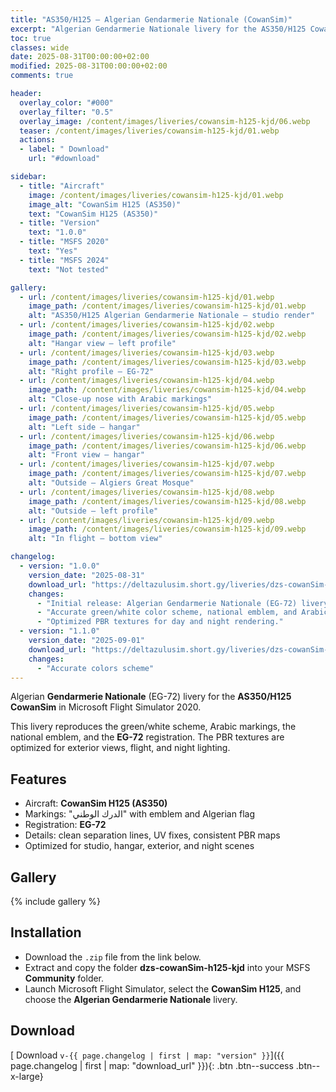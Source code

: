 ```yaml
---
title: "AS350/H125 – Algerian Gendarmerie Nationale (CowanSim)"
excerpt: "Algerian Gendarmerie Nationale livery for the AS350/H125 CowanSim in Microsoft Flight Simulator 2020."
toc: true
classes: wide
date: 2025-08-31T00:00:00+02:00
modified: 2025-08-31T00:00:00+02:00
comments: true

header:
  overlay_color: "#000"
  overlay_filter: "0.5"
  overlay_image: /content/images/liveries/cowansim-h125-kjd/06.webp
  teaser: /content/images/liveries/cowansim-h125-kjd/01.webp
  actions:
  - label: " Download"
    url: "#download"

sidebar:
  - title: "Aircraft"
    image: /content/images/liveries/cowansim-h125-kjd/01.webp
    image_alt: "CowanSim H125 (AS350)"
    text: "CowanSim H125 (AS350)"
  - title: "Version"
    text: "1.0.0"
  - title: "MSFS 2020"
    text: "Yes"
  - title: "MSFS 2024"
    text: "Not tested"

gallery:
  - url: /content/images/liveries/cowansim-h125-kjd/01.webp
    image_path: /content/images/liveries/cowansim-h125-kjd/01.webp
    alt: "AS350/H125 Algerian Gendarmerie Nationale – studio render"
  - url: /content/images/liveries/cowansim-h125-kjd/02.webp
    image_path: /content/images/liveries/cowansim-h125-kjd/02.webp
    alt: "Hangar view – left profile"
  - url: /content/images/liveries/cowansim-h125-kjd/03.webp
    image_path: /content/images/liveries/cowansim-h125-kjd/03.webp
    alt: "Right profile – EG-72"
  - url: /content/images/liveries/cowansim-h125-kjd/04.webp
    image_path: /content/images/liveries/cowansim-h125-kjd/04.webp
    alt: "Close-up nose with Arabic markings"
  - url: /content/images/liveries/cowansim-h125-kjd/05.webp
    image_path: /content/images/liveries/cowansim-h125-kjd/05.webp
    alt: "Left side – hangar"
  - url: /content/images/liveries/cowansim-h125-kjd/06.webp
    image_path: /content/images/liveries/cowansim-h125-kjd/06.webp
    alt: "Front view – hangar"
  - url: /content/images/liveries/cowansim-h125-kjd/07.webp
    image_path: /content/images/liveries/cowansim-h125-kjd/07.webp
    alt: "Outside – Algiers Great Mosque"
  - url: /content/images/liveries/cowansim-h125-kjd/08.webp
    image_path: /content/images/liveries/cowansim-h125-kjd/08.webp
    alt: "Outside – left profile"
  - url: /content/images/liveries/cowansim-h125-kjd/09.webp
    image_path: /content/images/liveries/cowansim-h125-kjd/09.webp
    alt: "In flight – bottom view"

changelog:
  - version: "1.0.0"
    version_date: "2025-08-31"
    download_url: "https://deltazulusim.short.gy/liveries/dzs-cowanSim-h125-kjd/v1.0.0"
    changes:
      - "Initial release: Algerian Gendarmerie Nationale (EG-72) livery."
      - "Accurate green/white color scheme, national emblem, and Arabic markings."
      - "Optimized PBR textures for day and night rendering."
  - version: "1.1.0"
    version_date: "2025-09-01"
    download_url: "https://deltazulusim.short.gy/liveries/dzs-cowanSim-h125-kjd/v1.1.0"
    changes:
      - "Accurate colors scheme"
---
```


Algerian **Gendarmerie Nationale** (EG-72) livery for the **AS350/H125 CowanSim** in Microsoft Flight Simulator 2020.  

This livery reproduces the green/white scheme, Arabic markings, the national emblem, and the **EG-72** registration. The PBR textures are optimized for exterior views, flight, and night lighting.

## Features
- Aircraft: **CowanSim H125 (AS350)**  
- Markings: "الدرك الوطني" with emblem and Algerian flag  
- Registration: **EG-72**  
- Details: clean separation lines, UV fixes, consistent PBR maps  
- Optimized for studio, hangar, exterior, and night scenes  

## Gallery
{% include gallery %}

## Installation
- Download the `.zip` file from the link below.  
- Extract and copy the folder **dzs-cowanSim-h125-kjd** into your MSFS **Community** folder.  
- Launch Microsoft Flight Simulator, select the **CowanSim H125**, and choose the **Algerian Gendarmerie Nationale** livery.  

## Download
[ Download `v-{{ page.changelog | first | map: "version" }}`]({{ page.changelog | first | map: "download_url" }}){: .btn .btn--success .btn--x-large}
